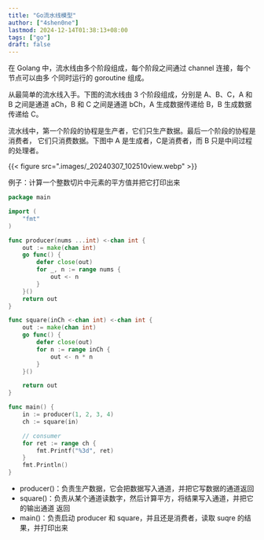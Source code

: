 ```yaml
---
title: "Go流水线模型"
author: ["4shen0ne"]
lastmod: 2024-12-14T01:38:13+08:00
tags: ["go"]
draft: false
---
```


在 Golang 中，流水线由多个阶段组成，每个阶段之间通过 channel 连接，每个节点可以由多
个同时运行的 goroutine 组成。

从最简单的流水线入手。下图的流水线由 3 个阶段组成，分别是 A、B、C，A 和 B 之间是通道
aCh，B 和 C 之间是通道 bCh，A 生成数据传递给 B，B 生成数据传递给 C。

流水线中，第一个阶段的协程是生产者，它们只生产数据。最后一个阶段的协程是消费者，
它们只消费数据。下图中 A 是生成者，C是消费者，而 B 只是中间过程的处理者。

{{< figure src=".images/_20240307_102510view.webp" >}}

例子：计算一个整数切片中元素的平方值并把它打印出来

```go
package main

import (
    "fmt"
)

func producer(nums ...int) <-chan int {
    out := make(chan int)
    go func() {
        defer close(out)
        for _, n := range nums {
            out <- n
        }
    }()
    return out
}

func square(inCh <-chan int) <-chan int {
    out := make(chan int)
    go func() {
        defer close(out)
        for n := range inCh {
            out <- n * n
        }
    }()

    return out
}

func main() {
    in := producer(1, 2, 3, 4)
    ch := square(in)

    // consumer
    for ret := range ch {
        fmt.Printf("%3d", ret)
    }
    fmt.Println()
}
```

-   producer()：负责生产数据，它会把数据写入通道，并把它写数据的通道返回
-   square()：负责从某个通道读数字，然后计算平方，将结果写入通道，并把它的输出通道
    返回
-   main()：负责启动 producer 和 square，并且还是消费者，读取 suqre 的结果，并打印出来
